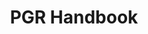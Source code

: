 ---
title: PGR Handbook
summary: 
tags:
- PGR Documents
date: 

authors:
  - lenka
# Optional external URL for project (replaces project detail page).
external_link: "https://uob.sharepoint.com/sites/geographical-sciences/PGR%20Handbooks%20201920/PGR%20handbook%202020-21.pdf?siteid={64BBC426-450E-4E29-BE93-DAF3EE924AAB}&webid={A03340AA-847A-405A-92C1-890046D37100}&uniqueid={2F44AE16-DF65-4510-84BA-933C12B6A070}"

image:
  caption: 
  focal_point: Smart

links:

url_code: ""
url_pdf: ""
url_slides: ""
url_video: ""

# Slides (optional).
#   Associate this project with Markdown slides.
#   Simply enter your slide deck's filename without extension.
#   E.g. `slides = "example-slides"` references `content/slides/example-slides.md`.
#   Otherwise, set `slides = ""`.
slides: 
---